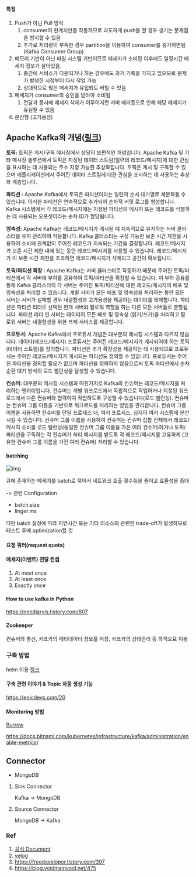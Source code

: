 #### 특징

1. Push가 아닌 Pull 방식
   1. consumer의 한계치만큼 작동하므로 과도하게 push를 할 경우 생기는 문제점을 방지할 수 있음
   2. 추가로 처리량이 부족한 경우 partition을 이용하여 consumer를 증가하면됨(Kafka Consumer Group)
2. 메모리 기반이 아닌 파일 시스템 기반이므로 메세지가 소비된 이후에도 일정시간 메세지 정보가 살아있음.
   1. 중간에 서비스가 다운되거나 하는 경우에도 과거 기록을 가지고 있으므로 문제가 발생한 시점부터 다시 작업 가능
   2. 상대적으로 많은 메세지가 유입되도 버틸 수 있음
3. 메세지가 consumer의 승인을 받아야 소비됨
   1. 전달과 동시에 메세지 삭제가 이루어지면 서버 에러등으로 인해 해당 메세지가 유실될 수 있음
4. 분산형 (고가용성)



## Apache Kafka의 개념([링크](https://www.tibco.com/ko/reference-center/what-is-apache-kafka))



**토픽:** 토픽은 게시/구독 메시징에서 상당히 보편적인 개념입니다. Apache Kafka 및 기타 메시징 솔루션에서 토픽은 지정된 데이터 스트림(일련의 레코드/메시지)에 대한 관심을 표시하는 데 사용되는 주소 지정 가능한 추상화입니다. 토픽은 게시 및 구독할 수 있으며 애플리케이션에서 주어진 데이터 스트림에 대한 관심을 표시하는 데 사용하는 추상화 계층입니다.

**파티션 :** Apache Kafka에서 토픽은 파티션이라는 일련의 순서 대기열로 세분화될 수 있습니다. 이러한 파티션은 연속적으로 추가되어 순차적 커밋 로그를 형성합니다. Kafka 시스템에서 각 레코드/메시지에는 지정된 파티션의 메시지 또는 레코드를 식별하는 데 사용되는 오프셋이라는 순차 ID가 할당됩니다.

**영속성:** Apache Kafka는 레코드/메시지가 게시될 때 지속적으로 유지하는 서버 클러스터를 유지 관리하여 작동합니다. Kafka 클러스터는 구성 가능한 보존 시간 제한을 사용하여 소비에 관계없이 주어진 레코드가 지속되는 기간을 결정합니다. 레코드/메시지가 보존 시간 제한 내에 있는 동안 레코드/메시지를 사용할 수 있습니다. 레코드/메시지가 이 보존 시간 제한을 초과하면 레코드/메시지가 삭제되고 공간이 확보됩니다.

**토픽/파티션 확장 :** Apache Kafka는 서버 클러스터로 작동하기 때문에 주어진 토픽/파티션에서 각 서버에 부하를 공유하여 토픽/파티션을 확장할 수 있습니다. 이 부하 공유를 통해 Kafka 클러스터의 각 서버는 주어진 토픽/파티션에 대한 레코드/메시지의 배포 및 영속성을 처리할 수 있습니다. 개별 서버가 모든 배포 및 영속성을 처리하는 동안 모든 서버는 서버가 실패할 경우 내결함성과 고가용성을 제공하는 데이터를 복제합니다. 파티션은 파티션 리더로 선택된 한개 서버와 팔로워 역할을 하는 다른 모든 서버들로 분할됩니다. 파티션 리더 인 서버는 데이터의 모든 배포 및 영속성 (읽기/쓰기)을 처리하고 팔로워 서버는 내결함성을 위한 복제 서비스를 제공합니다.

**프로듀서:** Apache Kafka에서 프로듀서 개념은 대부분의 메시징 시스템과 다르지 않습니다. 데이터(레코드/메시지) 프로듀서는 주어진 레코드/메시지가 게시되어야 하는 토픽(데이터 스트림)를 정의합니다. 파티션은 추가 확장성을 제공하는 데 사용되므로 프로듀서는 주어진 레코드/메시지가 게시되는 파티션도 정의할 수 있습니다. 프로듀서는 주어진 파티션을 정의할 필요가 없으며 파티션을 정의하지 않음으로써 토픽 파티션에서 순차 순환 대기 방식의 로드 밸런싱을 달성할 수 있습니다.

**컨슈머:** 대부분의 메시징 시스템과 마찬가지로 Kafka의 컨슈머는 레코드/메시지를 처리하는 엔터티입니다. 컨슈머는 개별 워크로드에서 독립적으로 작업하거나 지정된 워크로드에서 다른 컨슈머와 협력하여 작업하도록 구성할 수 있습니다(로드 밸런싱). 컨슈머는 컨슈머 그룹 이름을 기반으로 워크로드를 처리하는 방법을 관리합니다. 컨슈머 그룹 이름을 사용하면 컨슈머를 단일 프로세스 내, 여러 프로세스, 심지어 여러 시스템에 분산시킬 수 있습니다. 컨슈머 그룹 이름을 사용하여 컨슈머는 컨슈머 집합 전체에서 레코드/메시지 소비를 로드 밸런싱(동일한 컨슈머 그룹 이름을 가진 여러 컨슈머)하거나 토픽/파티션을 구독하는 각 컨슈머가 처리 메시지를 받도록 각 레코드/메시지를 고유하게 (고유한 컨슈머 그룹 이름을 가진 여러 컨슈머) 처리할 수 있습니다.



#### batching

![img](https://miro.medium.com/max/1155/0*qKEVr3lpoCGWlgsY.png)

큐에 존재하는 메세지를 batch로 묶어서 네트워크 호출 횟수등을 줄이고 효율성을 증대

-> 관련 Configuration

* batch.size
* linger.ms

다만 batch 설정에 따라 지연시간 또는 기타 리소스와 관련한 trade-off가 발생하므로 테스트 후에 optimization할 것



#### 요청 쿼터(request quota)





#### 메세지(이벤트) 전달 컨셉

1. At most once
2. At least once
3. Exactly once





#### How to use kafka in Python

https://needjarvis.tistory.com/607



#### Zookeeper

컨슈머와 통신, 카프카의 메타데이터 정보를 저장, 카프카의 상태관리 등 목적으로 이용



### 구축 방법

helm 이용 [링크](https://blog.advenoh.pe.kr/cloud/%ED%97%AC%EB%A6%84%EC%9C%BC%EB%A1%9C-Kafka-%EC%84%A4%EC%B9%98%ED%95%98%EA%B8%B0/) 



#### 구축 관련 이야기 & Topic 자동 생성 기능

https://epicdevs.com/20



#### Monitoring 방법

[Burrow](https://engineering.linkedin.com/apache-kafka/burrow-kafka-consumer-monitoring-reinvented)

https://docs.bitnami.com/kubernetes/infrastructure/kafka/administration/enable-metrics/



## Connector



- MongoDB

1. Sink Connector

   Kafka -> MongoDB

2. Source Connector

   MongoDB -> Kafka





### Ref

1. [공식 Document](https://kafka.apache.org/documentation)
2. [velog](https://velog.io/@jaehyeong/Apache-Kafka%EC%95%84%ED%8C%8C%EC%B9%98-%EC%B9%B4%ED%94%84%EC%B9%B4%EB%9E%80-%EB%AC%B4%EC%97%87%EC%9D%B8%EA%B0%80)
3. https://freedeveloper.tistory.com/397
4. https://blog.voidmainvoid.net/475